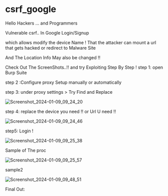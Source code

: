 # csrf_google
Hello Hackers ... and Programmers

Vulnerable csrf.. In Google Login/Signup

which allows modify the device Name ! 
That the attacker can mount a url that gets hacked or redirect to Malware Site

And The Location Info May also be changed !!

Check Out The ScreenShots..!! and try Exploiting Step By Step !
step 1: open Burp Suite

step 2 :Configure proxy Setup manually or automatically

step 3:
under proxy settings > Try Find and Replace


![Screenshot_2024-01-09_09_24_20](https://github.com/hack-with-ethics/csrf_google/assets/111492120/8a14defa-9529-4488-8e2b-aad534994732)



step 4:
replace the device you need !! or Url U need !!





![Screenshot_2024-01-09_09_24_46](https://github.com/hack-with-ethics/csrf_google/assets/111492120/7801056e-a015-4f35-8e24-4da1152f68e5)


step5:
Login !

![Screenshot_2024-01-09_09_25_38](https://github.com/hack-with-ethics/csrf_google/assets/111492120/61902f83-ec77-4662-8306-c26d0633e8fe)


Sample of The proc


![Screenshot_2024-01-09_09_25_57](https://github.com/hack-with-ethics/csrf_google/assets/111492120/29f409cd-676f-4d30-aa6e-865fa0e1b643)

sample2

![Screenshot_2024-01-09_09_48_51](https://github.com/hack-with-ethics/csrf_google/assets/111492120/0ab39ebb-1236-41a8-9944-f809cb970361)

Final Out:




